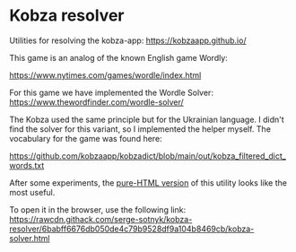 # Kobza resolver
Utilities for resolving the kobza-app: https://kobzaapp.github.io/

This game is an analog of the known English game Wordly:

https://www.nytimes.com/games/wordle/index.html

For this game we have implemented the Wordle Solver:
https://www.thewordfinder.com/wordle-solver/

The Kobza used the same principle but for the Ukrainian language. I didn't find 
the solver for this variant, so I implemented the helper myself. The vocabulary 
for the game was found here:

https://github.com/kobzaapp/kobzadict/blob/main/out/kobza_filtered_dict_words.txt

After some experiments, the [pure-HTML version](kobza-solver.html) of this utility looks like the most 
useful.

To open it in the browser, use the following link:
https://rawcdn.githack.com/serge-sotnyk/kobza-resolver/6babff6676db050de4c79b9528df9a104b8469cb/kobza-solver.html
